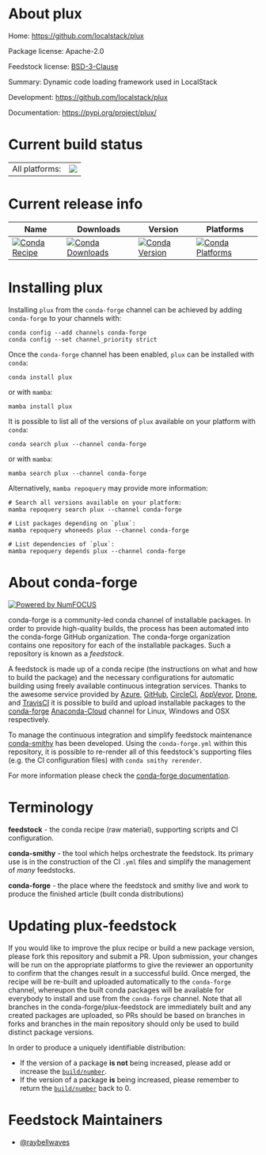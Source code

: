 About plux
==========

Home: https://github.com/localstack/plux

Package license: Apache-2.0

Feedstock license: [BSD-3-Clause](https://github.com/conda-forge/plux-feedstock/blob/main/LICENSE.txt)

Summary: Dynamic code loading framework used in LocalStack

Development: https://github.com/localstack/plux

Documentation: https://pypi.org/project/plux/

Current build status
====================


<table><tr><td>All platforms:</td>
    <td>
      <a href="https://dev.azure.com/conda-forge/feedstock-builds/_build/latest?definitionId=18659&branchName=main">
        <img src="https://dev.azure.com/conda-forge/feedstock-builds/_apis/build/status/plux-feedstock?branchName=main">
      </a>
    </td>
  </tr>
</table>

Current release info
====================

| Name | Downloads | Version | Platforms |
| --- | --- | --- | --- |
| [![Conda Recipe](https://img.shields.io/badge/recipe-plux-green.svg)](https://anaconda.org/conda-forge/plux) | [![Conda Downloads](https://img.shields.io/conda/dn/conda-forge/plux.svg)](https://anaconda.org/conda-forge/plux) | [![Conda Version](https://img.shields.io/conda/vn/conda-forge/plux.svg)](https://anaconda.org/conda-forge/plux) | [![Conda Platforms](https://img.shields.io/conda/pn/conda-forge/plux.svg)](https://anaconda.org/conda-forge/plux) |

Installing plux
===============

Installing `plux` from the `conda-forge` channel can be achieved by adding `conda-forge` to your channels with:

```
conda config --add channels conda-forge
conda config --set channel_priority strict
```

Once the `conda-forge` channel has been enabled, `plux` can be installed with `conda`:

```
conda install plux
```

or with `mamba`:

```
mamba install plux
```

It is possible to list all of the versions of `plux` available on your platform with `conda`:

```
conda search plux --channel conda-forge
```

or with `mamba`:

```
mamba search plux --channel conda-forge
```

Alternatively, `mamba repoquery` may provide more information:

```
# Search all versions available on your platform:
mamba repoquery search plux --channel conda-forge

# List packages depending on `plux`:
mamba repoquery whoneeds plux --channel conda-forge

# List dependencies of `plux`:
mamba repoquery depends plux --channel conda-forge
```


About conda-forge
=================

[![Powered by
NumFOCUS](https://img.shields.io/badge/powered%20by-NumFOCUS-orange.svg?style=flat&colorA=E1523D&colorB=007D8A)](https://numfocus.org)

conda-forge is a community-led conda channel of installable packages.
In order to provide high-quality builds, the process has been automated into the
conda-forge GitHub organization. The conda-forge organization contains one repository
for each of the installable packages. Such a repository is known as a *feedstock*.

A feedstock is made up of a conda recipe (the instructions on what and how to build
the package) and the necessary configurations for automatic building using freely
available continuous integration services. Thanks to the awesome service provided by
[Azure](https://azure.microsoft.com/en-us/services/devops/), [GitHub](https://github.com/),
[CircleCI](https://circleci.com/), [AppVeyor](https://www.appveyor.com/),
[Drone](https://cloud.drone.io/welcome), and [TravisCI](https://travis-ci.com/)
it is possible to build and upload installable packages to the
[conda-forge](https://anaconda.org/conda-forge) [Anaconda-Cloud](https://anaconda.org/)
channel for Linux, Windows and OSX respectively.

To manage the continuous integration and simplify feedstock maintenance
[conda-smithy](https://github.com/conda-forge/conda-smithy) has been developed.
Using the ``conda-forge.yml`` within this repository, it is possible to re-render all of
this feedstock's supporting files (e.g. the CI configuration files) with ``conda smithy rerender``.

For more information please check the [conda-forge documentation](https://conda-forge.org/docs/).

Terminology
===========

**feedstock** - the conda recipe (raw material), supporting scripts and CI configuration.

**conda-smithy** - the tool which helps orchestrate the feedstock.
                   Its primary use is in the construction of the CI ``.yml`` files
                   and simplify the management of *many* feedstocks.

**conda-forge** - the place where the feedstock and smithy live and work to
                  produce the finished article (built conda distributions)


Updating plux-feedstock
=======================

If you would like to improve the plux recipe or build a new
package version, please fork this repository and submit a PR. Upon submission,
your changes will be run on the appropriate platforms to give the reviewer an
opportunity to confirm that the changes result in a successful build. Once
merged, the recipe will be re-built and uploaded automatically to the
`conda-forge` channel, whereupon the built conda packages will be available for
everybody to install and use from the `conda-forge` channel.
Note that all branches in the conda-forge/plux-feedstock are
immediately built and any created packages are uploaded, so PRs should be based
on branches in forks and branches in the main repository should only be used to
build distinct package versions.

In order to produce a uniquely identifiable distribution:
 * If the version of a package **is not** being increased, please add or increase
   the [``build/number``](https://docs.conda.io/projects/conda-build/en/latest/resources/define-metadata.html#build-number-and-string).
 * If the version of a package **is** being increased, please remember to return
   the [``build/number``](https://docs.conda.io/projects/conda-build/en/latest/resources/define-metadata.html#build-number-and-string)
   back to 0.

Feedstock Maintainers
=====================

* [@raybellwaves](https://github.com/raybellwaves/)


